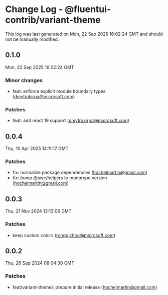# Change Log - @fluentui-contrib/variant-theme

This log was last generated on Mon, 22 Sep 2025 16:02:24 GMT and should not be manually modified.

<!-- Start content -->

## 0.1.0

Mon, 22 Sep 2025 16:02:24 GMT

### Minor changes

- feat: enforce explicit module boundary types (dmytrokirpa@microsoft.com)

### Patches

- feat: add react 19 support (dmytrokirpa@microsoft.com)

## 0.0.4

Thu, 10 Apr 2025 14:11:17 GMT

### Patches

- fix: normalize package dependencies (hochelmartin@gmail.com)
- fix: bump @swc/helpers to monorepo version (hochelmartin@gmail.com)

## 0.0.3

Thu, 21 Nov 2024 13:13:06 GMT

### Patches

- keep custom colors (rongqizhou@microsoft.com)

## 0.0.2

Thu, 26 Sep 2024 08:04:30 GMT

### Patches

- feat(variant-theme): prepare initial release (hochelmartin@gmail.com)
